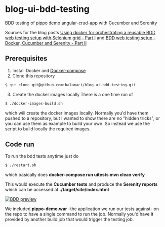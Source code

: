 # blog-ui-bdd-testing
BDD testing of [pippo](https://github.com/decebals/pippo) [demo angular-crud-app]() with [Cucumber](https://cucumber.io/docs/reference/jvm#java) and [Serenity](http://thucydides.info/docs/serenity-staging/)

Sources for the blog posts [Using docker for orchestrating a reusable BDD web testing setup with Selenium grid - Part I](http://balamaci.ro/using-docker-and-docker-compose-for-orchestrating-a-full-bdd/)
and [BDD web testing setup - Docker, Cucumber and Serenity - Part II](http://balamaci.ro/orchestrating-a-reusable-bdd-web-testing-setup-part-ii/)

## Prerequisites
1. Install Docker and [Docker-compose](http://docs.docker.com/compose/install/) 
2. Clone this repository
````bash
$ git clone git@github.com:balamaci/blog-ui-bdd-testing.git
````
3. Create the docker images locally
There is a one time run of 
````bash
$ ./docker-images-build.sh
```` 
which will create the docker images locally. Normally you'd have them pushed to a repository, but I wanted to show there are no "hidden tricks", or you can use them as example to build your own. So instead we use the script to build locally the required images.

## Code run
To run the bdd tests anytime just do
````bash
$ ./restart.sh
````

which basically does **docker-compose run uitests mvn clean verify**
 

This would execute the **Cucumber tests** and produce the **Serenity reports** which can be accessed at **./target/site/index.html**


[![BDD preview](http://balamaci.ro/content/images/2015/10/bdd_preview.png)](http://balamaci.ro/static/serenity/index.html)



We included **pippo-demo.war** -the application we run our tests against- on the repo to have a single command to run the job. Normally you'd have it provided by another build job that would trigger the testing job. 